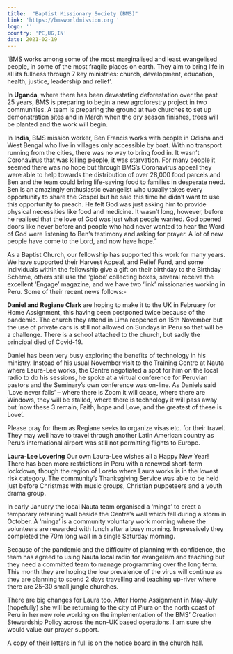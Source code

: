 ```yaml
---
title:  "Baptist Missionary Society (BMS)"
link: 'https://bmsworldmission.org '
logo: ''
country: 'PE,UG,IN'
date: 2021-02-19
---
```

‘BMS works among some of the most marginalised and least evangelised people, in some of the most fragile places on earth.  They aim to bring life in all its fullness through 7 key ministries: church, development, education, health, justice, leadership and relief’.

In **Uganda**, where there has been devastating deforestation over the past 25 years, BMS is preparing to begin a new agroforestry project in two communities.  A team is preparing the ground at two churches to set up demonstration sites and in March when the dry season finishes, trees will be planted and the work will begin.

In **India**, BMS mission worker, Ben Francis works with people in Odisha and West Bengal who live in villages only accessible by boat.  With no transport running from the cities, there was no way to bring food in.  It wasn’t Coronavirus that was killing people, it was starvation.  For many people it seemed there was no hope but through BMS’s Coronavirus appeal they were able to help towards the distribution of over 28,000 food parcels and Ben and the team could bring life-saving food to families in desperate need.  Ben is an amazingly enthusiastic evangelist who usually takes every opportunity to share the Gospel but he said this time he didn’t want to use this opportunity to preach.  He felt God was just asking him to provide physical necessities like food and medicine.  It wasn’t long, however, before he realised that the love of God was just what people wanted.  God opened doors like never before and people who had never wanted to hear the Word of God were listening to Ben’s testimony and asking for prayer.  A lot of new people have come to the Lord, and now have hope.’

As a Baptist Church, our fellowship has supported this work for many years.  We have supported their Harvest Appeal, and Relief Fund, and some individuals within the fellowship give a gift on their birthday to the Birthday Scheme, others still use the ‘globe’ collecting boxes, several receive the excellent ‘Engage’ magazine, and we have two ‘link’ missionaries working in Peru.  Some of their recent news follows:-

**Daniel and Regiane Clark** are hoping to make it to the UK in February for Home Assignment, this having been postponed twice because of the pandemic.  The church they attend in Lima reopened on 15th November but the use of private cars is still not allowed on Sundays in Peru so that will be a challenge.  There is a school attached to the church, but sadly the principal died of Covid-19.

Daniel has been very busy exploring the benefits of technology in his ministry. Instead of his usual November visit to the Training Centre at Nauta where Laura-Lee works, the Centre negotiated a spot for him on the local radio to do his sessions, he spoke at a virtual conference for Peruvian pastors and the Seminary’s own conference was on-line.  As Daniels said ‘Love never fails’ – where there is Zoom it will cease, where there are Windows, they will be stalled, where there is technology it will pass away but ‘now these 3 remain, Faith, hope and Love, and the greatest of these is Love’.

Please pray for them as Regiane seeks to organize visas etc. for their travel.  They may well have to travel through another Latin American country as Peru’s international airport was still not permitting flights to Europe.

**Laura-Lee Lovering** Our own Laura-Lee wishes all a Happy New Year!  There has been more restrictions in Peru with a renewed short-term lockdown, though the region of Loreto where Laura works is in the lowest risk category.  The community’s Thanksgiving Service was able to be held just before Christmas with music groups, Christian puppeteers and a youth drama group.

In early January the local Nauta team organised a ‘minga’  to erect a temporary retaining wall beside the Centre’s wall which fell during a storm in October.    A ‘minga’ is a community voluntary work morning where the volunteers are rewarded with lunch after a busy morning.  Impressively they completed the 70m long wall in a single Saturday morning.

Because of the pandemic and the difficulty of planning with confidence, the team has agreed to using Nauta local radio for evangelism and teaching but they need a committed team to manage programming over the long term.  This month they are hoping the low prevalence of the virus will continue as they are planning to spend 2 days travelling and teaching up-river where there are 25-30 small jungle churches.

There are big changes for Laura too.  After Home Assignment in May-July (hopefully) she will be returning to the city of Piura on the north coast of Peru in her new role working on the implementation of the BMS’ Creation Stewardship Policy across the non-UK based operations.  I am sure she would value our prayer support. 

A copy of their letters in full is on the notice board in the church hall.

